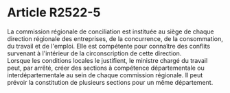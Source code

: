 # Article R2522-5

La commission régionale de conciliation est instituée au siège de chaque direction régionale des entreprises, de la concurrence, de la consommation, du travail et de l'emploi. Elle est compétente pour connaître des conflits survenant à l'intérieur de la circonscription de cette direction.  
Lorsque les conditions locales le justifient, le ministre chargé du travail peut, par arrêté, créer des sections à compétence départementale ou interdépartementale au sein de chaque commission régionale. Il peut prévoir la constitution de plusieurs sections pour un même département.